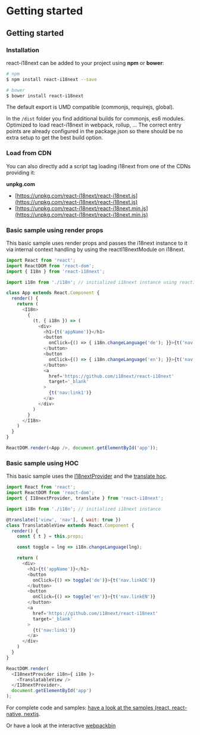 # Getting started

## Getting started

### Installation

react-i18next can be added to your project using **npm** or **bower**:

```bash
# npm
$ npm install react-i18next --save

# bower
$ bower install react-i18next
```

The default export is UMD compatible \(commonjs, requirejs, global\).

In the `/dist` folder you find additional builds for commonjs, es6 modules. Optimized to load react-i18next in webpack, rollup, ... The correct entry points are already configured in the package.json so there should be no extra setup to get the best build option.

### Load from CDN

You can also directly add a script tag loading i18next from one of the CDNs providing it:

**unpkg.com**

* [https://unpkg.com/react-i18next/react-i18next.js](https://unpkg.com/react-i18next/react-i18next.js)
* [https://unpkg.com/react-i18next/react-i18next.min.js](https://unpkg.com/react-i18next/react-i18next.min.js)

### Basic sample using render props

This basic sample uses render props and passes the i18next instance to it via internal context handling by using the reactI18nextModule on i18next.

```javascript
import React from 'react';
import ReactDOM from 'react-dom';
import { I18n } from 'react-i18next';

import i18n from './i18n'; // initialized i18next instance using reactI18nextModule

class App extends React.Component {
  render() {
    return (
      <I18n>
        {
          (t, { i18n }) => (
            <div>
              <h1>{t('appName')}</h1>
              <button 
                onClick={() => { i18n.changeLanguage('de'); }}>{t('nav.linkDE')}
              </button>
              <button
                onClick={() => { i18n.changeLanguage('en'); }}>{t('nav.linkEN')}
              </button>
              <a
                href='https://github.com/i18next/react-i18next'
                target='_blank'
              >
                {t('nav:link1')}
              </a>
            </div>
          )
        }
      </I18n>
    )
  }
}

ReactDOM.render(<App />, document.getElementById('app'));
```

### Basic sample using HOC

This basic sample uses the [I18nextProvider](../components/i18nextprovider.md) and the [translate hoc](../components/translate-hoc.md).

```javascript
import React from 'react';
import ReactDOM from 'react-dom';
import { I18nextProvider, translate } from 'react-i18next';

import i18n from './i18n'; // initialized i18next instance

@translate(['view', 'nav'], { wait: true })
class TranslatableView extends React.Component {
  render() {
    const { t } = this.props;

    const toggle = lng => i18n.changeLanguage(lng);

    return (
      <div>
        <h1>{t('appName')}</h1>
        <button 
          onClick={() => toggle('de')}>{t('nav.linkDE')}
        </button>
        <button
          onClick={() => toggle('en')}>{t('nav.linkEN')}
        </button>
        <a
          href='https://github.com/i18next/react-i18next'
          target='_blank'
        >
          {t('nav:link1')}
        </a>
      </div>
    )
  }
}

ReactDOM.render(
  <I18nextProvider i18n={ i18n }>
    <TranslatableView />
  </I18nextProvider>,
  document.getElementById('app')
);
```

For complete code and samples: [have a look at the samples \(react, react-native, nextjs](https://github.com/i18next/react-i18next/tree/master/example).

Or have a look at the interactive [webpackbin](https://www.webpackbin.com/bins/-KoCD3kvA-4QJNaHpkxi)

